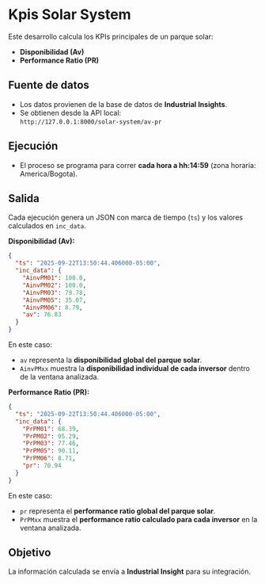 # Kpis Solar System

Este desarrollo calcula los KPIs principales de un parque solar:

- **Disponibilidad (Av)**
- **Performance Ratio (PR)**

## Fuente de datos
- Los datos provienen de la base de datos de **Industrial Insights**.
- Se obtienen desde la API local:  
  `http://127.0.0.1:8000/solar-system/av-pr`

## Ejecución
- El proceso se programa para correr **cada hora a hh:14:59** (zona horaria: America/Bogota).

## Salida

Cada ejecución genera un JSON con marca de tiempo (`ts`) y los valores calculados en `inc_data`.

**Disponibilidad (Av):**
```json
{
  "ts": "2025-09-22T13:50:44.406000-05:00",
  "inc_data": {
    "AinvPM01": 100.0,
    "AinvPM02": 100.0,
    "AinvPM03": 79.78,
    "AinvPM05": 35.07,
    "AinvPM06": 8.79,
    "av": 76.83
  }
}
```
En este caso:  
- `av` representa la **disponibilidad global del parque solar**.  
- `AinvPMxx` muestra la **disponibilidad individual de cada inversor** dentro de la ventana analizada.  

**Performance Ratio (PR):**
```json
{
  "ts": "2025-09-22T13:50:44.406000-05:00",
  "inc_data": {
    "PrPM01": 68.39,
    "PrPM02": 95.29,
    "PrPM03": 77.46,
    "PrPM05": 90.11,
    "PrPM06": 8.71,
    "pr": 70.94
  }
}
```
En este caso:  
- `pr` representa el **performance ratio global del parque solar**.  
- `PrPMxx` muestra el **performance ratio calculado para cada inversor** en la ventana analizada.  

## Objetivo
La información calculada se envía a **Industrial Insight** para su integración.
